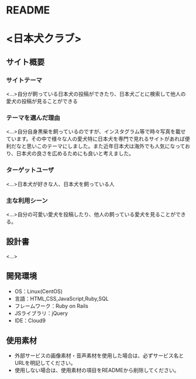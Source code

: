 # README

# <日本犬クラブ>

## サイト概要
### サイトテーマ
<...>自分が飼っている日本犬の投稿ができたり、日本犬ごとに検索して他人の愛犬の投稿が見ることができる

### テーマを選んだ理由
<...>自分自身黒柴を飼っているのですが、インスタグラム等で時々写真を載せています。その中で様々な人の愛犬特に日本犬を専門で見れるサイトがあれば便利だなと思いこのテーマにしました。また近年日本犬は海外でも人気になっており、日本犬の良さを広めるためにも良いと考えました。

### ターゲットユーザ
<...>日本犬が好きな人、日本犬を飼っている人

### 主な利用シーン
<...>自分の可愛い愛犬を投稿したり、他人の飼っている愛犬を見ることができる。

## 設計書
<...>

## 開発環境
- OS：Linux(CentOS)
- 言語：HTML,CSS,JavaScript,Ruby,SQL
- フレームワーク：Ruby on Rails
- JSライブラリ：jQuery
- IDE：Cloud9

## 使用素材
- 外部サービスの画像素材・音声素材を使用した場合は、必ずサービス名とURLを明記してください。
- 使用しない場合は、使用素材の項目をREADMEから削除してください。
